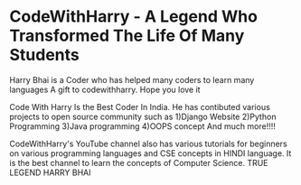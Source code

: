 # CodeWithHarry - A Legend Who Transformed The Life Of Many Students 
Harry Bhai is a Coder who has helped many coders to learn many languages
A gift to codewithharry. Hope you love it

Code With Harry Is the Best Coder In India.
He has contibuted various projects to open source community such as
1)Django Website
2)Python Programming
3)Java programming
4)OOPS concept
And much more!!!!

CodeWithHarry's YouTube channel also has various tutorials for beginners on various programming languages and CSE concepts in HINDI language.
It is the best channel to learn the concepts of Computer Science.
TRUE LEGEND HARRY BHAI

